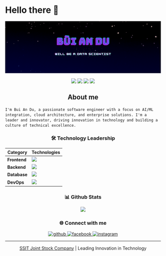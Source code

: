 # Hello there 👋

<p align="center">
  <img src="logo.png">
</p>

<p align="center">
  <img src="https://komarev.com/ghpvc/?username=duyvu871">
  <img src="https://shields.io/github/stars/duyvu871">
  <img src="https://img.shields.io/github/followers/duyvu871">
  <img src="https://img.shields.io/static/v1?label=%F0%9F%8C%9F&message=Love%20coding&style=style=flat&color=red">
</p>

## <div align="center">About me</div>  


` I'm Bui An Du, a passionate software engineer with a focus on AI/ML integration, cloud architecture, and enterprise solutions. I'm a leader and innovator, driving innovation in technology and building a culture of technical excellence.
`

### <div align="center">🛠 Technology Leadership</div>

| Category | Technologies |
|----------|-------------|
| **Frontend** | <img height="40" src="https://skillicons.dev/icons?i=tailwind,html,css,js,ts,threejs,react,remix,nextjs,vue,vite,vitest,bootstrap,sass,figma"/> |
| **Backend** | <img height="40" src="https://skillicons.dev/icons?i=nodejs,php,python,spring,express,nestjs,flask,fastapi,django,rabbitmq"/> |
| **Database** | <img height="40" src="https://skillicons.dev/icons?i=mysql,postgresql,mongodb,sqlite,redis,firebase,supabase,elasticsearch,dynamodb,prisma"/> |
| **DevOps** | <img height="40" src="https://skillicons.dev/icons?i=docker,kubernetes,gcp,azure,jenkins,githubactions,nginx,prometheus"/> |

### <div align="center">📊 Github Stats</div>

<p align="center">
  <img src="https://github-readme-stats.vercel.app/api?username=duyvu871&show_icons=true&theme=transparent" >
  
  <!-- <img src="https://github-readme-stats.vercel.app/api/top-langs/?username=duyvu871&layout=donut-vertical&theme=transparent&langs_count=10"> -->
</p>

### <div align="center">🌐 Connect with me</div>

<p align="center">
<a href="https://github.com/duyvu871" target="_blank">
<img src="https://img.shields.io/badge/github-%2324292e.svg?&style=for-the-badge&logo=github&logoColor=white" alt="github" />
</a>
<a href="https://www.facebook.com/profile.php?id=100017123670001" target="_blank">
<img src="https://img.shields.io/badge/facebook-%232E87FB.svg?&style=for-the-badge&logo=facebook&logoColor=white" alt="facebook" />
</a>
<a href="https://www.instagram.com/db.mirage" target="_blank">
<img src="https://img.shields.io/badge/instagram-%23E4405F.svg?&style=for-the-badge&logo=instagram&logoColor=white" alt="instagram" />
</a>
</p>

---

<div align="center">
  <a href="https://ssit.company">SSIT Joint Stock Company</a> | Leading Innovation in Technology
</div>

